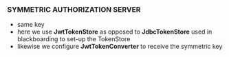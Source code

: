 ### SYMMETRIC AUTHORIZATION SERVER

- same key
- here we use **JwtTokenStore** as opposed to **JdbcTokenStore** used in blackboarding to set-up the TokenStore
- likewise we configure **JwtTokenConverter** to receive the symmetric key